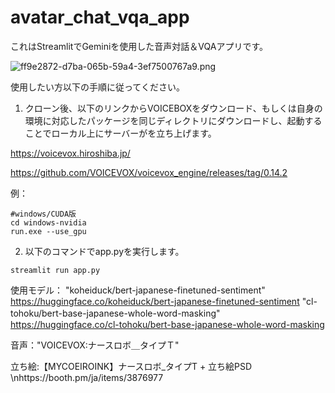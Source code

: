 # avatar_chat_vqa_app

これはStreamlitでGeminiを使用した音声対話＆VQAアプリです。

![ff9e2872-d7ba-065b-59a4-3ef7500767a9.png](https://qiita-image-store.s3.ap-northeast-1.amazonaws.com/0/3523467/f38adc06-3426-9057-6344-09d1722f486a.png)


使用したい方以下の手順に従ってください。

1. クローン後、以下のリンクからVOICEBOXをダウンロード、もしくは自身の環境に対応したパッケージを同じディレクトリにダウンロードし、起動することでローカル上にサーバーがを立ち上げます。

https://voicevox.hiroshiba.jp/

https://github.com/VOICEVOX/voicevox_engine/releases/tag/0.14.2

例：

```
#windows/CUDA版
cd windows-nvidia
run.exe --use_gpu
```

2. 以下のコマンドでapp.pyを実行します。

```python:python
streamlit run app.py
```

使用モデル：
"koheiduck/bert-japanese-finetuned-sentiment"　
https://huggingface.co/koheiduck/bert-japanese-finetuned-sentiment
"cl-tohoku/bert-base-japanese-whole-word-masking"　
https://huggingface.co/cl-tohoku/bert-base-japanese-whole-word-masking

音声："VOICEVOX:ナースロボ＿タイプＴ"

立ち絵:【MYCOEIROINK】ナースロボ_タイプT + 立ち絵PSD
\nhttps://booth.pm/ja/items/3876977

